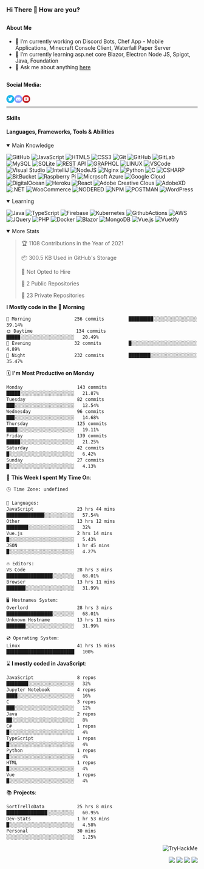 ### Hi There 👋 How are you?

## <h4>About Me</h4>
- 🔭 I’m currently working on Discord Bots, Chef App - Mobile Applications, Minecraft Console Client, Waterfall Paper Server
- 🌱 I’m currently learning asp.net core Blazor, Electron Node JS, Spigot, Java, Foundation
- 💬 Ask me about anything [here](https://github.com/nick22985/nick22985/issues)


## <h4>Social Media:</h4>
<div>
    <a href="https://twitter.com/nick22985">
        <img align="left" alt="Nick22985 | Twitter" width="21px" src="./assets/social/twitter_circle.png" >
    </a>
    <a href="https://discordapp.com/users/221602145462386688">
        <img align="left" alt="Nick's Discord" width="21px" src="./assets/social/discord-round.png" />
    </a>
        <a href="https://www.youtube.com/channel/UChZvyaTJSq0PweGmTpjPjRw" >
        <img align="left" alt="Youtube" width="21px" src="./assets/social/YouTube.png" />
    </a>
</div>
<br>
<hr/>

<h4>Skills</h4>

<h4>Languages, Frameworks, Tools & Abilities </h4>
<details open="true">
<summary>Main Knowledge</summary>

![GitHub](https://img.shields.io/badge/GITHUB-%23121011.svg?&style=flat-square&logo=github&logoColor=white)
![JavaScript](https://img.shields.io/badge/JavaScript-323330.svg?&style=flat-square&logo=javascript&logoColor=%23F7DF1E)
![HTML5](https://img.shields.io/badge/HTML5-E34F26.svg?&style=flat-square&logo=html5&logoColor=white)
![CSS3](https://img.shields.io/badge/CSS3-%231572B6.svg?&style=flat-square&logo=css3&logoColor=white)
![Git](https://img.shields.io/badge/GIT-%23F05033.svg?&style=flat-square&logo=git&logoColor=white)
![GitHub](https://img.shields.io/badge/GITHUB-%23121011.svg?&style=flat-square&logo=github&logoColor=white)
![GitLab](https://img.shields.io/badge/GITLAB-%23181717.svg?&style=flat-square&logo=gitlab&logoColor=white)
![MySQL](https://img.shields.io/badge/MySQL-4479A1.svg?&style=flat-square&logo=mysql&logoColor=white)
![SQLite](https://img.shields.io/badge/SQLite-003B57.svg?&style=flat-square&logo=sqlite&logoColor=white)
![REST API](https://img.shields.io/badge/REST-02569B.svg?&style=flat-square&logo=rest&logoColor=white)
![GRAPHQL](https://img.shields.io/badge/GRAPHQL-E10098.svg?&style=flat-square&logo=graphql&logoColor=white)
![LINUX](https://img.shields.io/badge/LINUX-FCC624?style=flat-square-square&logo=linux&logoColor=black)
![VSCode](https://img.shields.io/badge/VSCODE-007ACC.svg?&style=flat-square&logo=visual-studio-code)
![Visual Studio](https://img.shields.io/badge/Visual%20Studio-5C2D91.svg?&style=flat-square&logo=visual-studio)
![IntelliJ](https://img.shields.io/badge/INTELLIJ-000000.svg?&style=flat-square&logo=intellij-idea)
![NodeJS](https://img.shields.io/badge/NODEJS-339933.svg?&style=flat-square&logo=node.js&logoColor=white)
![Nginx](https://img.shields.io/badge/NGINX-269539.svg?&style=flat-square&logo=nginx&logoColor=white)
![Python](https://img.shields.io/badge/PYTHON-3776AB.svg?&style=flat-square&logo=python&logoColor=white)
![C](https://img.shields.io/badge/C-3776AB.svg?&style=flat-square&logo=C&logoColor=white)
![CSHARP](https://img.shields.io/badge/C%20Sharp-239120.svg?&style=flat-square&logo=C-Sharp&logoColor=white)
![BitBucket](https://img.shields.io/badge/-BitBucket-darkblue?style=flat-square&logo=bitbucket)
![Raspberry Pi](https://img.shields.io/badge/-Raspberry%20Pi-C51A4A?style=flat-square&logo=Raspberry-Pi)
![Microsoft Azure](https://img.shields.io/badge/Microsoft%20Azure-232F7E?style=flat-square&logo=microsoft-azure)
![Google Cloud](https://img.shields.io/badge/Google%20Cloud-black?style=flat-square&logo=google-cloud)
![DigitalOcean](https://img.shields.io/badge/-Digital%20Ocean-darkblue?style=flat-square&logo=digitalocean)
![Heroku](https://img.shields.io/badge/-Heroku-430098?style=flat-square&logo=heroku)
![React](https://img.shields.io/badge/-React-black?style=flat-square&logo=react)
![Adobe Creative Clous](https://img.shields.io/badge/Adobe%20Creative%20Cloud-DA1F26.svg?&style=flat-square&logo=Adobe-Creative-Cloud&logoColor=white)
![AdobeXD](https://img.shields.io/badge/Adobe%20XD-FF61F6.svg?&style=flat-square&logo=Adobe-XD&logoColor=black)
![.NET](https://img.shields.io/badge/.Net-5128D4.svg?&style=flat-square&logo=.NET&logoColor=white)
![WooCommerce](https://img.shields.io/badge/WooCommerce-96588A.svg?&style=flat-square&logo=WooCommerce&logoColor=white)
![NODERED](https://img.shields.io/badge/node%20red-8F0000.svg?&style=flat-square&logo=node-red&logoColor=white)
![NPM](https://img.shields.io/badge/npm-CB3837.svg?&style=flat-square&logo=npm&logoColor=white)
![POSTMAN](https://img.shields.io/badge/Postman-FF6C37.svg?&style=flat-square&logo=postman&logoColor=white)
![WordPress](https://img.shields.io/badge/Wordpress-21759B.svg?&style=flat-square&logo=wordpress&logoColor=white)

</details>
<details open="true">
<summary>Learning</summary>

![Java](https://img.shields.io/badge/JAVA-007396.svg?&style=flat-square&logo=java&logoColor=white)
![TypeScript](https://img.shields.io/badge/TYPESCRIPT-%23007ACC.svg?&style=flat-square&logo=typescript&logoColor=white)
![Firebase](https://img.shields.io/badge/FIREBASE-FFCA28.svg?&style=flat-square&logo=firebase&logoColor=black)
![Kubernetes](https://img.shields.io/badge/KUBERNETES-326CE5.svg?&style=flat-square&logo=kubernetes&logoColor=white)
![GithubActions](https://img.shields.io/badge/GITHUB%20ACTIONS-2088FF.svg?&style=flat-square&logo=github-actions&logoColor=white)
![AWS](https://img.shields.io/badge/AMAZON%20AWS-232F3E.svg?&style=flat-square&logo=amazon-aws&logoColor=white)
![JQuery](https://img.shields.io/badge/JQUERY-0769AD.svg?&style=flat-square&logo=jquery&logoColor=white)
![PHP](https://img.shields.io/badge/PHP-777BB4.svg?&style=flat-square&logo=php&logoColor=white)
![Docker](https://img.shields.io/badge/DOCKER-2496ED.svg?&style=flat-square&logo=docker&logoColor=white)
![Blazor](https://img.shields.io/badge/Blazor-512BD4.svg?&style=flat-square&logo=Blazor&logoColor=white)
![MongoDB](https://img.shields.io/badge/MONGODB-47A248.svg?&style=flat-square&logo=mongodb&logoColor=white)
![Vue.js](https://img.shields.io/badge/Vue.JS-47A248.svg?&style=flat-square&logo=vuedotjs&logoColor=white)
![Vuetify](https://img.shields.io/badge/Vuetify.JS-47A248.svg?&style=flat-square&logo=vuetify&logoColor=white)
</details>

<details open="false">
<summary>More Stats</summary>
    
<!--START_SECTION:devStats-->
> 🏆 1108 Contributions in the Year of 2021
>
> 📦 300.5 KB Used in GitHub's Storage
>
> 🚫 Not Opted to Hire
>
> 📖 2 Public Repositories
>
> 🔐 23 Private Repositories

**I Mostly code in the 🌅 Morning**
```text
🌅 Morning                256 commits         █████████░░░░░░░░░░░░░░░░   39.14%
🌞 Daytime                134 commits         █████░░░░░░░░░░░░░░░░░░░░   20.49%
🌆 Evening                32 commits          █░░░░░░░░░░░░░░░░░░░░░░░░   4.89%
🌙 Night                  232 commits         ████████░░░░░░░░░░░░░░░░░   35.47%
```
🗓️ **I'm Most Productive on Monday**
```text
Monday                    143 commits         █████░░░░░░░░░░░░░░░░░░░░   21.87%
Tuesday                   82 commits          ███░░░░░░░░░░░░░░░░░░░░░░   12.54%
Wednesday                 96 commits          ███░░░░░░░░░░░░░░░░░░░░░░   14.68%
Thursday                  125 commits         ████░░░░░░░░░░░░░░░░░░░░░   19.11%
Friday                    139 commits         █████░░░░░░░░░░░░░░░░░░░░   21.25%
Saturday                  42 commits          █░░░░░░░░░░░░░░░░░░░░░░░░   6.42%
Sunday                    27 commits          █░░░░░░░░░░░░░░░░░░░░░░░░   4.13%
```
🚀 **This Week I spent My Time On**:
```text
🕒 Time Zone: undefined

💬 Languages:
JavaScript                23 hrs 44 mins      ██████████████░░░░░░░░░░░   57.54%
Other                     13 hrs 12 mins      ████████░░░░░░░░░░░░░░░░░   32%
Vue.js                    2 hrs 14 mins       █░░░░░░░░░░░░░░░░░░░░░░░░   5.43%
JSON                      1 hr 45 mins        █░░░░░░░░░░░░░░░░░░░░░░░░   4.27%

🔥 Editors:
VS Code                   28 hrs 3 mins       █████████████████░░░░░░░░   68.01%
Browser                   13 hrs 11 mins      ███████░░░░░░░░░░░░░░░░░░   31.99%

🖥️ Hostnames System:
Overlord                  28 hrs 3 mins       █████████████████░░░░░░░░   68.01%
Unknown Hostname          13 hrs 11 mins      ███████░░░░░░░░░░░░░░░░░░   31.99%

💿 Operating System:
Linux                     41 hrs 15 mins      █████████████████████████   100%
```
⌛ **I mostly coded in JavaScript**:
```text
JavaScript                8 repos             ████████░░░░░░░░░░░░░░░░░   32%
Jupyter Notebook          4 repos             ████░░░░░░░░░░░░░░░░░░░░░   16%
C                         3 repos             ███░░░░░░░░░░░░░░░░░░░░░░   12%
Java                      2 repos             ██░░░░░░░░░░░░░░░░░░░░░░░   8%
C#                        1 repos             █░░░░░░░░░░░░░░░░░░░░░░░░   4%
TypeScript                1 repos             █░░░░░░░░░░░░░░░░░░░░░░░░   4%
Python                    1 repos             █░░░░░░░░░░░░░░░░░░░░░░░░   4%
HTML                      1 repos             █░░░░░░░░░░░░░░░░░░░░░░░░   4%
Vue                       1 repos             █░░░░░░░░░░░░░░░░░░░░░░░░   4%
```
📚 **Projects**:
```text
SortTrelloData            25 hrs 8 mins       ███████████████░░░░░░░░░░   60.95%
Dev-Stats                 1 hr 53 mins        █░░░░░░░░░░░░░░░░░░░░░░░░   4.58%
Personal                  30 mins             ░░░░░░░░░░░░░░░░░░░░░░░░░   1.25%
```
<!--END_SECTION:devStats-->
</details>
<p align="right">
    <img src="https://tryhackme-badges.s3.amazonaws.com/nick22985.png" alt="TryHackMe">
</p>
<p align="right">
    <img src="https://www.codewars.com/users/nick22985/badges/micro"/>
    <img src="https://wakatime.com/badge/user/06ef56ec-e763-432c-a1cc-83e10de5b5a3.svg"/>
    <img src="https://komarev.com/ghpvc/?username=nick22985&style=plastic&label=Views"/>
    <img src="https://badges.pufler.dev/visits/nick22985/nick22985?color=black&logo=github" />
</p>

